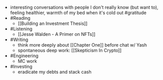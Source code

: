 -  interesting conversations with people I don't really know (but want to), feeling healthier, warmth of my bed when it's cold out #gratitude
- #Reading
    - [[Building an Investment Thesis]]
- #Listening
    - [[Jesse Walden - A Primer on NFTs]]
- #Writing
    - think more deeply about [[Chapter One]] before chat w/ Yash
    - spontaneous deep work: [[Skepticism In Crypto]]
- #Engineering
    - MC work
- #Investing
    - eradicate my debts and stack cash

